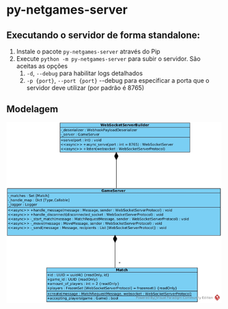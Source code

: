 # py-netgames-server

## Executando o servidor de forma standalone:
1. Instale o pacote `py-netgames-server` através do Pip
1. Execute `python -m py-netgames-server` para subir o servidor. São aceitas as opções
    1. `-d`, `--debug` para habilitar logs detalhados
    1. `-p {port}`, `--port {port}` --debug para especificar a porta que o servidor deve utilizar (por padrão é 8765)

## Modelagem 

![screenshot](./img/server.jpg)